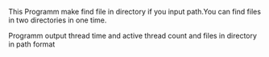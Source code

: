 This Programm make find file in directory if you input path.You can find files in two directories in one time. 

Programm output thread time and active thread count and files in directory in path format
